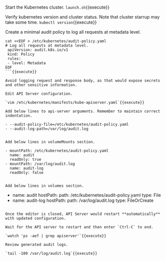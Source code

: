 
Start the Kubernetes cluster.
`launch.sh`{{execute}}

Verify kubernetes version and cluster status. Note that cluster starrup may take some time.
`kubectl version`{{execute}}

Create a minimal audit policy to log all requests at metadata level.

```
cat <<EOF > /etc/kubernetes/audit-policy.yaml
# Log all requests at metadata level.
 apiVersion: audit.k8s.io/v1
 kind: Policy
 rules:
 - level: Metadata
EOF
```{{execute}}

Avoid logging request and response body, as that would expose secrets and other sensitive information. 

Edit API Server configuration.

`vim /etc/kubernetes/manifests/kube-apiserver.yaml`{{execute}}

Add below lines to api-server arguments. Remember to maintain correct indentation.

```
    - --audit-policy-file=/etc/kubernetes/audit-policy.yaml
    - --audit-log-path=/var/log/audit.log
```{{copy}}

Add below lines in volumeMounts section.

```
    - mountPath: /etc/kubernetes/audit-policy.yaml
      name: audit
      readOnly: true
    - mountPath: /var/log/audit.log
      name: audit-log
      readOnly: false
```{{copy}}

Add below lines in volumes section.

```
  - name: audit
    hostPath:
      path: /etc/kubernetes/audit-policy.yaml
      type: File
  - name: audit-log
    hostPath:
      path: /var/log/audit.log
      type: FileOrCreate
```{{copy}}

Once the editor is closed, API Server would restart **automatically** with updated configuration. 

Wait for the API server to restart and then enter `Ctrl-C` to end.

`watch 'ps -aef | grep apiserver'`{{execute}}

Review generated audit logs.

`tail -100 /var/log/audit.log`{{execute}}

